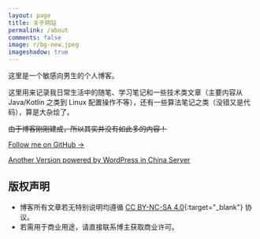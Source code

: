 ```yaml
---
layout: page
title: 关于网站
permalink: /about
comments: false
image: r/bg-new.jpeg
imageshadow: true
---
```


这里是一个敏感向男生的个人博客。

这里用来记录我日常生活中的随笔、学习笔记和一些技术类文章（主要内容从 Java/Kotlin 之类到 Linux 配置操作不等），还有一些算法笔记之类（没错又是代码），算是大杂烩了。

~~由于博客刚刚建成，所以其实并没有如此多的内容！~~

<a target="_blank" href="https://github.com/maxelblack/" class="btn btn-dark">
Follow me on GitHub &rarr;
</a>

<p><a target="_blank" href="https://maxelblack.dp7.link/">
Another Version powered by WordPress in China Server
</a></p>

## 版权声明

- 博客所有文章若无特别说明均遵循 [CC BY-NC-SA 4.0](https://creativecommons.org/licenses/by-nc-sa/4.0/){:target="_blank"} 协议。
- 若需用于商业用途，请直接联系博主获取商业许可。
